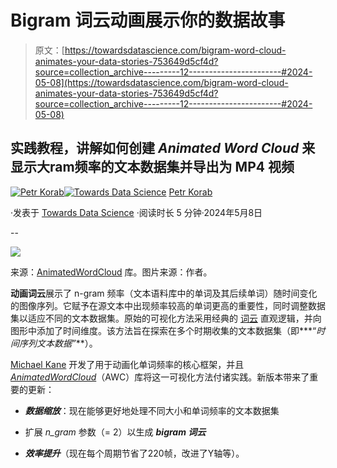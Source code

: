 # Bigram 词云动画展示你的数据故事

> 原文：[https://towardsdatascience.com/bigram-word-cloud-animates-your-data-stories-753649d5cf4d?source=collection_archive---------12-----------------------#2024-05-08](https://towardsdatascience.com/bigram-word-cloud-animates-your-data-stories-753649d5cf4d?source=collection_archive---------12-----------------------#2024-05-08)

## 实践教程，讲解如何创建 *Animated* *Word* *Cloud* 来显示大ram频率的文本数据集并导出为 MP4 视频

[](https://petrkorab.medium.com/?source=post_page---byline--753649d5cf4d--------------------------------)[![Petr Korab](../Images/9f3afb4b8985584981220e30f18e3b69.png)](https://petrkorab.medium.com/?source=post_page---byline--753649d5cf4d--------------------------------)[](https://towardsdatascience.com/?source=post_page---byline--753649d5cf4d--------------------------------)[![Towards Data Science](../Images/a6ff2676ffcc0c7aad8aaf1d79379785.png)](https://towardsdatascience.com/?source=post_page---byline--753649d5cf4d--------------------------------) [Petr Korab](https://petrkorab.medium.com/?source=post_page---byline--753649d5cf4d--------------------------------)

·发表于 [Towards Data Science](https://towardsdatascience.com/?source=post_page---byline--753649d5cf4d--------------------------------) ·阅读时长 5 分钟·2024年5月8日

--

![](../Images/2141fca2ea2b580e87671f132285a724.png)

来源：[AnimatedWordCloud](https://pypi.org/project/AnimatedWordCloud) 库。图片来源：作者。

**动画词云**展示了 n-gram 频率（文本语料库中的单词及其后续单词）随时间变化的图像序列。它赋予在源文本中出现频率较高的单词更高的重要性，同时调整数据集以适应不同的文本数据集。原始的可视化方法采用经典的 [词云](https://www.datacamp.com/tutorial/wordcloud-python) 直观逻辑，并向图形中添加了时间维度。该方法旨在探索在多个时期收集的文本数据集（即***“*时间序列文本数据”***）。

[Michael Kane](https://github.com/thisIsMikeKane) 开发了用于动画化单词频率的核心框架，并且 [*AnimatedWordCloud*](https://pypi.org/project/AnimatedWordCloud/)（AWC）库将这一可视化方法付诸实践。新版本带来了重要的更新：

+   ***数据缩放***：现在能够更好地处理不同大小和单词频率的文本数据集

+   扩展 *n_gram* 参数（= 2）以生成 ***bigram 词云***

+   ***效率提升***（现在每个周期节省了220帧，改进了Y轴等）。
